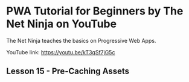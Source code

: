 # PWA Tutorial for Beginners by The Net Ninja on YouTube

The Net Ninja teaches the basics on Progressive Web Apps.

YouTube link: https://youtu.be/kT3qSf7jG5c

## Lesson 15 - Pre-Caching Assets